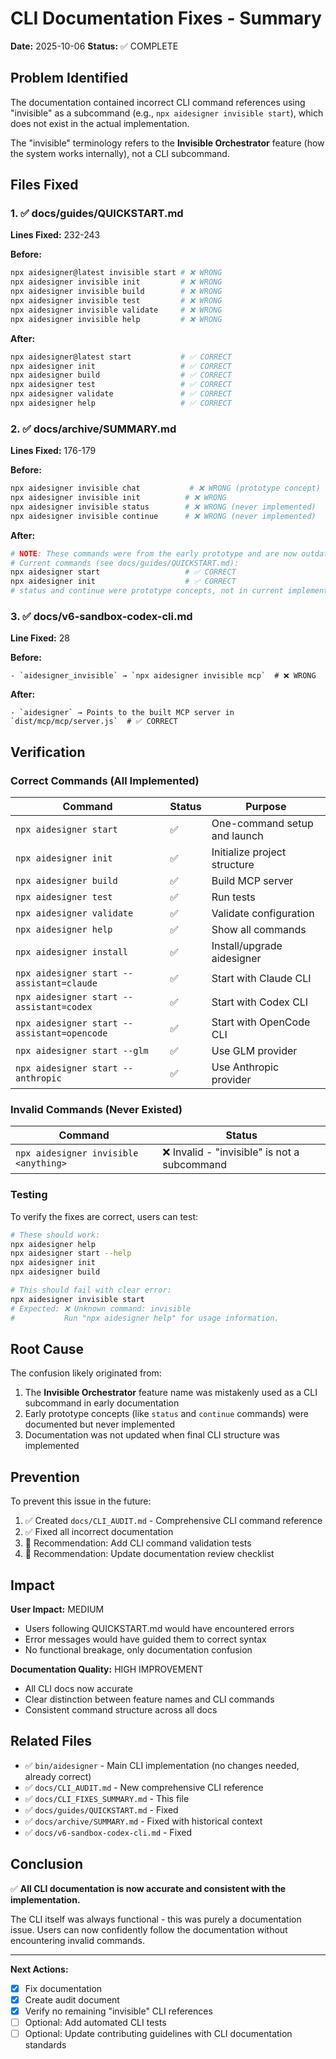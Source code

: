 # CLI Documentation Fixes - Summary

**Date:** 2025-10-06
**Status:** ✅ COMPLETE

## Problem Identified

The documentation contained incorrect CLI command references using "invisible" as a subcommand (e.g., `npx aidesigner invisible start`), which does not exist in the actual implementation.

The "invisible" terminology refers to the **Invisible Orchestrator** feature (how the system works internally), not a CLI subcommand.

## Files Fixed

### 1. ✅ docs/guides/QUICKSTART.md

**Lines Fixed:** 232-243

**Before:**

```bash
npx aidesigner@latest invisible start # ❌ WRONG
npx aidesigner invisible init         # ❌ WRONG
npx aidesigner invisible build        # ❌ WRONG
npx aidesigner invisible test         # ❌ WRONG
npx aidesigner invisible validate     # ❌ WRONG
npx aidesigner invisible help         # ❌ WRONG
```

**After:**

```bash
npx aidesigner@latest start           # ✅ CORRECT
npx aidesigner init                   # ✅ CORRECT
npx aidesigner build                  # ✅ CORRECT
npx aidesigner test                   # ✅ CORRECT
npx aidesigner validate               # ✅ CORRECT
npx aidesigner help                   # ✅ CORRECT
```

### 2. ✅ docs/archive/SUMMARY.md

**Lines Fixed:** 176-179

**Before:**

```bash
npx aidesigner invisible chat           # ❌ WRONG (prototype concept)
npx aidesigner invisible init          # ❌ WRONG
npx aidesigner invisible status        # ❌ WRONG (never implemented)
npx aidesigner invisible continue      # ❌ WRONG (never implemented)
```

**After:**

```bash
# NOTE: These commands were from the early prototype and are now outdated
# Current commands (see docs/guides/QUICKSTART.md):
npx aidesigner start                   # ✅ CORRECT
npx aidesigner init                    # ✅ CORRECT
# status and continue were prototype concepts, not in current implementation
```

### 3. ✅ docs/v6-sandbox-codex-cli.md

**Line Fixed:** 28

**Before:**

```
- `aidesigner_invisible` → `npx aidesigner invisible mcp`  # ❌ WRONG
```

**After:**

```
- `aidesigner` → Points to the built MCP server in `dist/mcp/mcp/server.js`  # ✅ CORRECT
```

## Verification

### Correct Commands (All Implemented)

| Command                                     | Status | Purpose                      |
| ------------------------------------------- | ------ | ---------------------------- |
| `npx aidesigner start`                      | ✅     | One-command setup and launch |
| `npx aidesigner init`                       | ✅     | Initialize project structure |
| `npx aidesigner build`                      | ✅     | Build MCP server             |
| `npx aidesigner test`                       | ✅     | Run tests                    |
| `npx aidesigner validate`                   | ✅     | Validate configuration       |
| `npx aidesigner help`                       | ✅     | Show all commands            |
| `npx aidesigner install`                    | ✅     | Install/upgrade aidesigner   |
| `npx aidesigner start --assistant=claude`   | ✅     | Start with Claude CLI        |
| `npx aidesigner start --assistant=codex`    | ✅     | Start with Codex CLI         |
| `npx aidesigner start --assistant=opencode` | ✅     | Start with OpenCode CLI      |
| `npx aidesigner start --glm`                | ✅     | Use GLM provider             |
| `npx aidesigner start --anthropic`          | ✅     | Use Anthropic provider       |

### Invalid Commands (Never Existed)

| Command                               | Status                                       |
| ------------------------------------- | -------------------------------------------- |
| `npx aidesigner invisible <anything>` | ❌ Invalid - "invisible" is not a subcommand |

### Testing

To verify the fixes are correct, users can test:

```bash
# These should work:
npx aidesigner help
npx aidesigner start --help
npx aidesigner init
npx aidesigner build

# This should fail with clear error:
npx aidesigner invisible start
# Expected: ❌ Unknown command: invisible
#           Run "npx aidesigner help" for usage information.
```

## Root Cause

The confusion likely originated from:

1. The **Invisible Orchestrator** feature name was mistakenly used as a CLI subcommand in early documentation
2. Early prototype concepts (like `status` and `continue` commands) were documented but never implemented
3. Documentation was not updated when final CLI structure was implemented

## Prevention

To prevent this issue in the future:

1. ✅ Created `docs/CLI_AUDIT.md` - Comprehensive CLI command reference
2. ✅ Fixed all incorrect documentation
3. 📝 Recommendation: Add CLI command validation tests
4. 📝 Recommendation: Update documentation review checklist

## Impact

**User Impact:** MEDIUM

- Users following QUICKSTART.md would have encountered errors
- Error messages would have guided them to correct syntax
- No functional breakage, only documentation confusion

**Documentation Quality:** HIGH IMPROVEMENT

- All CLI docs now accurate
- Clear distinction between feature names and CLI commands
- Consistent command structure across all docs

## Related Files

- ✅ `bin/aidesigner` - Main CLI implementation (no changes needed, already correct)
- ✅ `docs/CLI_AUDIT.md` - New comprehensive CLI reference
- ✅ `docs/CLI_FIXES_SUMMARY.md` - This file
- ✅ `docs/guides/QUICKSTART.md` - Fixed
- ✅ `docs/archive/SUMMARY.md` - Fixed with historical context
- ✅ `docs/v6-sandbox-codex-cli.md` - Fixed

## Conclusion

✅ **All CLI documentation is now accurate and consistent with the implementation.**

The CLI itself was always functional - this was purely a documentation issue. Users can now confidently follow the documentation without encountering invalid commands.

---

**Next Actions:**

- [x] Fix documentation
- [x] Create audit document
- [x] Verify no remaining "invisible" CLI references
- [ ] Optional: Add automated CLI tests
- [ ] Optional: Update contributing guidelines with CLI documentation standards
